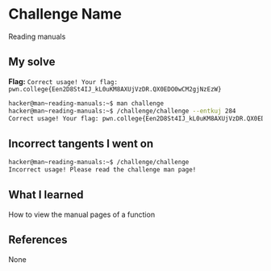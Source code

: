 # Challenge Name
Reading manuals

## My solve
**Flag:** `Correct usage! Your flag: pwn.college{Een2D8St4IJ_kL0uKM8AXUjVzDR.QX0EDO0wCM2gjNzEzW}`

```bash
hacker@man~reading-manuals:~$ man challenge
hacker@man~reading-manuals:~$ /challenge/challenge --entkuj 284
Correct usage! Your flag: pwn.college{Een2D8St4IJ_kL0uKM8AXUjVzDR.QX0EDO0wCM2gjNzEzW}
```

## Incorrect tangents I went on
```bash
hacker@man~reading-manuals:~$ /challenge/challenge
Incorrect usage! Please read the challenge man page!
```

## What I learned
How to view the manual pages of a function

## References 
None
